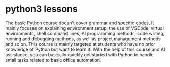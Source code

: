 # python3 lessons
The basic Python course doesn't cover grammar and specific codes. It mainly focuses on explaining environment setup, the use of VSCode, virtual environments, shell command lines, AI programming methods, code writing, running and debugging methods, as well as project management methods and so on. 
This course is mainly targeted at students who have no prior knowledge of Python but want to learn it. With the help of this course and AI assistance, you can basically quickly get started with Python to handle small tasks related to basic office automation. 
